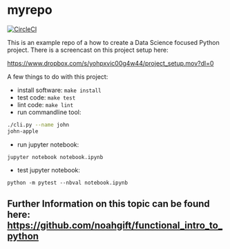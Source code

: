 # myrepo
[![CircleCI](https://circleci.com/gh/noahgift/myrepo.svg?style=svg)](https://circleci.com/gh/noahgift/myrepo)

This is an example repo of a how to create a Data Science focused Python project.
There is a screencast on this project setup here:

https://www.dropbox.com/s/yohpxvic00g4w44/project_setup.mov?dl=0

A few things to do with this project:

* install software: ```make install```
* test code: ```make test```
* lint code: ```make lint```
* run commandline tool:  

```bash
./cli.py --name john 
john-apple
```

* run jupyter notebook:

```
jupyter notebook notebook.ipynb
```

* test jupyter notebook:

```
python -m pytest --nbval notebook.ipynb
```

## Further Information on this topic can be found here:  https://github.com/noahgift/functional_intro_to_python
